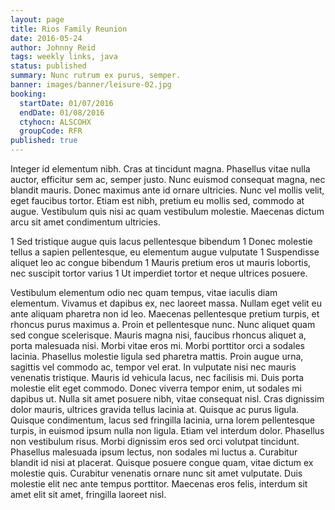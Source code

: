 ```yaml
---
layout: page
title: Rios Family Reunion
date: 2016-05-24
author: Johnny Reid
tags: weekly links, java
status: published
summary: Nunc rutrum ex purus, semper.
banner: images/banner/leisure-02.jpg
booking:
  startDate: 01/07/2016
  endDate: 01/08/2016
  ctyhocn: ALSCOHX
  groupCode: RFR
published: true
---
```

Integer id elementum nibh. Cras at tincidunt magna. Phasellus vitae nulla auctor, efficitur sem ac, semper justo. Nunc euismod consequat magna, nec blandit mauris. Donec maximus ante id ornare ultricies. Nunc vel mollis velit, eget faucibus tortor. Etiam est nibh, pretium eu mollis sed, commodo at augue. Vestibulum quis nisi ac quam vestibulum molestie. Maecenas dictum arcu sit amet condimentum ultricies.

1 Sed tristique augue quis lacus pellentesque bibendum
1 Donec molestie tellus a sapien pellentesque, eu elementum augue vulputate
1 Suspendisse aliquet leo ac congue bibendum
1 Mauris pretium eros ut mauris lobortis, nec suscipit tortor varius
1 Ut imperdiet tortor et neque ultrices posuere.

Vestibulum elementum odio nec quam tempus, vitae iaculis diam elementum. Vivamus et dapibus ex, nec laoreet massa. Nullam eget velit eu ante aliquam pharetra non id leo. Maecenas pellentesque pretium turpis, et rhoncus purus maximus a. Proin et pellentesque nunc. Nunc aliquet quam sed congue scelerisque. Mauris magna nisi, faucibus rhoncus aliquet a, porta malesuada nisi. Morbi vitae eros mi. Morbi porttitor orci a sodales lacinia. Phasellus molestie ligula sed pharetra mattis. Proin augue urna, sagittis vel commodo ac, tempor vel erat. In vulputate nisi nec mauris venenatis tristique.
Mauris id vehicula lacus, nec facilisis mi. Duis porta molestie elit eget commodo. Donec viverra tempor enim, ut sodales mi dapibus ut. Nulla sit amet posuere nibh, vitae consequat nisl. Cras dignissim dolor mauris, ultrices gravida tellus lacinia at. Quisque ac purus ligula. Quisque condimentum, lacus sed fringilla lacinia, urna lorem pellentesque turpis, in euismod ipsum nulla non ligula. Etiam vel interdum dolor. Phasellus non vestibulum risus. Morbi dignissim eros sed orci volutpat tincidunt. Phasellus malesuada ipsum lectus, non sodales mi luctus a. Curabitur blandit id nisi at placerat. Quisque posuere congue quam, vitae dictum ex molestie quis. Curabitur venenatis ornare nunc sit amet vulputate. Duis molestie elit nec ante tempus porttitor. Maecenas eros felis, interdum sit amet elit sit amet, fringilla laoreet nisl.

